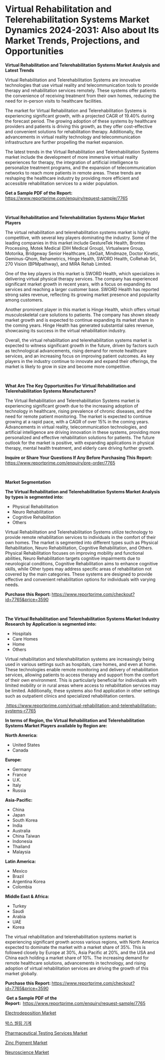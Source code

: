 <p><h1>Virtual Rehabilitation and Telerehabilitation Systems Market Dynamics 2024-2031: Also about Its Market Trends, Projections, and Opportunities</h1></p><p><strong>Virtual Rehabilitation and Telerehabilitation Systems Market Analysis and Latest Trends</strong></p>
<p><p>Virtual Rehabilitation and Telerehabilitation Systems are innovative technologies that use virtual reality and telecommunication tools to provide therapy and rehabilitation services remotely. These systems offer patients the convenience of receiving treatment from their own homes, reducing the need for in-person visits to healthcare facilities.</p><p>The market for Virtual Rehabilitation and Telerehabilitation Systems is experiencing significant growth, with a projected CAGR of 19.40% during the forecast period. The growing adoption of these systems by healthcare providers and patients is driving this growth, as they offer cost-effective and convenient solutions for rehabilitation therapy. Additionally, the advancements in virtual reality technology and telecommunication infrastructure are further propelling the market expansion.</p><p>The latest trends in the Virtual Rehabilitation and Telerehabilitation Systems market include the development of more immersive virtual reality experiences for therapy, the integration of artificial intelligence to personalize treatment programs, and the expansion of telecommunication networks to reach more patients in remote areas. These trends are reshaping the healthcare industry by providing more efficient and accessible rehabilitation services to a wider population.</p></p>
<p><strong>Get a Sample PDF of the Report:&nbsp;</strong> <a href="https://www.reportprime.com/enquiry/request-sample/7765">https://www.reportprime.com/enquiry/request-sample/7765</a></p>
<p>&nbsp;</p>
<p><strong>Virtual Rehabilitation and Telerehabilitation Systems Major Market Players</strong></p>
<p><p>The virtual rehabilitation and telerehabilitation systems market is highly competitive, with several key players dominating the industry. Some of the leading companies in this market include GestureTek Health, Brontes Processing, Motek Medical (DIH Medical Group), Virtualware Group, Motorika, Bridgeway Senior Healthcare, LiteGait, Mindmaze, Doctor Kinetic, Geminus-Qhom, Rehametrics, Hinge Health, SWORD Health, CoRehab Srl, 270 Vision (BPMpathway), and MIRA Rehab Limited.</p><p>One of the key players in this market is SWORD Health, which specializes in delivering virtual physical therapy services. The company has experienced significant market growth in recent years, with a focus on expanding its services and reaching a larger customer base. SWORD Health has reported strong sales revenue, reflecting its growing market presence and popularity among customers.</p><p>Another prominent player in this market is Hinge Health, which offers virtual musculoskeletal care solutions to patients. The company has shown steady market growth and is expected to continue expanding its market share in the coming years. Hinge Health has generated substantial sales revenue, showcasing its success in the virtual rehabilitation industry.</p><p>Overall, the virtual rehabilitation and telerehabilitation systems market is expected to witness significant growth in the future, driven by factors such as technological advancements, rising demand for remote healthcare services, and an increasing focus on improving patient outcomes. As key players in the industry continue to innovate and expand their offerings, the market is likely to grow in size and become more competitive.</p></p>
<p>&nbsp;</p>
<p><strong>What Are The Key Opportunities For Virtual Rehabilitation and Telerehabilitation Systems Manufacturers?</strong></p>
<p><p>The Virtual Rehabilitation and Telerehabilitation Systems market is experiencing significant growth due to the increasing adoption of technology in healthcare, rising prevalence of chronic diseases, and the need for remote patient monitoring. The market is expected to continue growing at a rapid pace, with a CAGR of over 15% in the coming years. Advancements in virtual reality, telecommunication technologies, and artificial intelligence are driving innovation in these systems, providing more personalized and effective rehabilitation solutions for patients. The future outlook for the market is positive, with expanding applications in physical therapy, mental health treatment, and elderly care driving further growth.</p></p>
<p><strong>Inquire or Share Your Questions If Any Before Purchasing This Report:</strong> <a href="https://www.reportprime.com/enquiry/pre-order/7765">https://www.reportprime.com/enquiry/pre-order/7765</a></p>
<p>&nbsp;</p>
<p><strong>Market Segmentation</strong></p>
<p><strong>The Virtual Rehabilitation and Telerehabilitation Systems Market Analysis by types is segmented into:</strong></p>
<p><ul><li>Physical Rehabilitation</li><li>Neuro Rehabilitation</li><li>Cognitive Rehabilitation</li><li>Others</li></ul></p>
<p><p>Virtual Rehabilitation and Telerehabilitation Systems utilize technology to provide remote rehabilitation services to individuals in the comfort of their own homes. The market is segmented into different types such as Physical Rehabilitation, Neuro Rehabilitation, Cognitive Rehabilitation, and Others. Physical Rehabilitation focuses on improving mobility and functional abilities, Neuro Rehabilitation targets cognitive impairments due to neurological conditions, Cognitive Rehabilitation aims to enhance cognitive skills, while Other types may address specific areas of rehabilitation not covered by the main categories. These systems are designed to provide effective and convenient rehabilitation options for individuals with varying needs.</p></p>
<p><strong>Purchase this Report:&nbsp;</strong><a href="https://www.reportprime.com/checkout?id=7765&price=3590">https://www.reportprime.com/checkout?id=7765&price=3590</a></p>
<p>&nbsp;</p>
<p><strong>The Virtual Rehabilitation and Telerehabilitation Systems Market Industry Research by Application is segmented into:</strong></p>
<p><ul><li>Hospitals</li><li>Care Homes</li><li>Home</li><li>Others</li></ul></p>
<p><p>Virtual rehabilitation and telerehabilitation systems are increasingly being used in various settings such as hospitals, care homes, and even at home. These technologies enable remote monitoring and delivery of rehabilitation services, allowing patients to access therapy and support from the comfort of their own environment. This is particularly beneficial for individuals with limited mobility or in rural areas where access to rehabilitation services may be limited. Additionally, these systems also find application in other settings such as outpatient clinics and specialized rehabilitation centers.</p></p>
<p><a href="https://www.reportprime.com/virtual-rehabilitation-and-telerehabilitation-systems-r7765">&nbsp;https://www.reportprime.com/virtual-rehabilitation-and-telerehabilitation-systems-r7765</a></p>
<p><strong>In terms of Region, the Virtual Rehabilitation and Telerehabilitation Systems Market Players available by Region are:</strong></p>
<p>
    <p> <strong> North America: </strong>
        <ul>
            <li>United States</li>
            <li>Canada</li>
        </ul>
        </p> 
    <p> <strong> Europe: </strong>
        <ul>
            <li>Germany</li>
            <li>France</li>
            <li>U.K.</li>
            <li>Italy</li>
            <li>Russia</li>
        </ul>
        </p> 
    <p> <strong> Asia-Pacific: </strong>
        <ul>
            <li>China</li>
            <li>Japan</li>
            <li>South Korea</li>
            <li>India</li>
            <li>Australia</li>
            <li>China Taiwan</li>
            <li>Indonesia</li>
            <li>Thailand</li>
            <li>Malaysia</li>
        </ul>
        </p> 
    <p> <strong> Latin America: </strong>
        <ul>
            <li>Mexico</li>
            <li>Brazil</li>
            <li>Argentina Korea</li>
            <li>Colombia</li>
        </ul>
        </p> 
    <p> <strong> Middle East & Africa: </strong>
        <ul>
            <li>Turkey</li>
            <li>Saudi</li>
            <li>Arabia</li>
            <li>UAE</li>
            <li>Korea</li>
        </ul>
    </p>
    </p>
<p><p>The virtual rehabilitation and telerehabilitation systems market is experiencing significant growth across various regions, with North America expected to dominate the market with a market share of 35%. This is followed closely by Europe at 30%, Asia Pacific at 20%, and the USA and China each holding a market share of 10%. The increasing demand for remote healthcare solutions, advancements in technology, and rising adoption of virtual rehabilitation services are driving the growth of this market globally.</p></p>
<p><strong>Purchase this Report: </strong><a href="https://www.reportprime.com/checkout?id=7765&price=3590">https://www.reportprime.com/checkout?id=7765&price=3590</a></p>
<p>&nbsp;<strong>Get a Sample PDF of the Report:&nbsp;&nbsp;</strong><a href="https://www.reportprime.com/enquiry/request-sample/7765">https://www.reportprime.com/enquiry/request-sample/7765</a></p>
<p><strong></strong></p>
<p><p><a href="https://issuu.com/reportprime-2/docs/electrodeposition-market-size-2030.pptx">Electrodeposition Market</a></p><p><a href="https://github.com/wallacBahrtyinger567686/Market-Research-Report-List-1/blob/main/445579727500.md">박스 씰링 기계</a></p><p><a href="https://github.com/Sarissaschmalingtr6fz2739/Market-Research-Report-List-2/blob/main/pharmaceutical-testing-services-market.md">Pharmaceutical Testing Services Market</a></p><p><a href="https://issuu.com/reportprime-2/docs/zinc-pigment-market-size-2030.pptx">Zinc Pigment Market</a></p><p><a href="https://github.com/jodemen/Market-Research-Report-List-2/blob/main/neuroscience-market.md">Neuroscience Market</a></p></p>